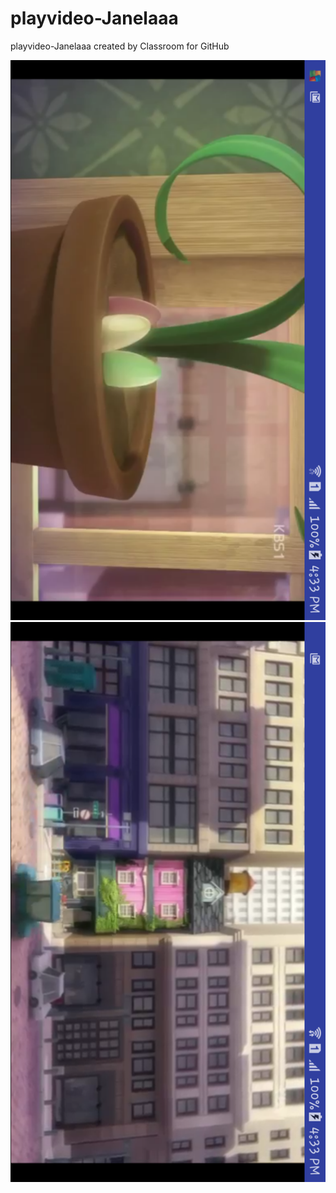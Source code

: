 # playvideo-Janelaaa
playvideo-Janelaaa created by Classroom for GitHub

![alt tag](https://github.com/DeLaSalleUniversity-Manila/playvideo-Janelaaa/blob/master/device-2015-12-07-163335.png)
![alt tag](https://github.com/DeLaSalleUniversity-Manila/playvideo-Janelaaa/blob/master/device-2015-12-07-163345.png)
